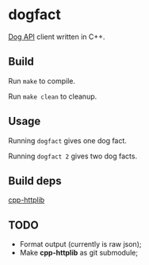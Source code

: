 # dogfact
[Dog API](https://kinduff.github.io/dog-api/) client written in C++.

## Build
Run ```make``` to compile.

Run ```make clean``` to cleanup.

## Usage
Running ```dogfact``` gives one dog fact.

Running ```dogfact 2``` gives two dog facts.

## Build deps
[cpp-httplib](https://github.com/yhirose/cpp-httplib/issues)

## TODO
- Format output (currently is raw json);
- Make **cpp-httplib** as git submodule;

